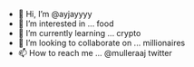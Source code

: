 - 👋 Hi, I’m @ayjayyyy
- 👀 I’m interested in ... food
- 🌱 I’m currently learning ... crypto
- 💞️ I’m looking to collaborate on ... millionaires
- 📫 How to reach me ... @mulleraaj twitter

<!---
ayjayyyy/ayjayyyy is a ✨ special ✨ repository because its `README.md` (this file) appears on your GitHub profile.
You can click the Preview link to take a look at your changes.
--->
